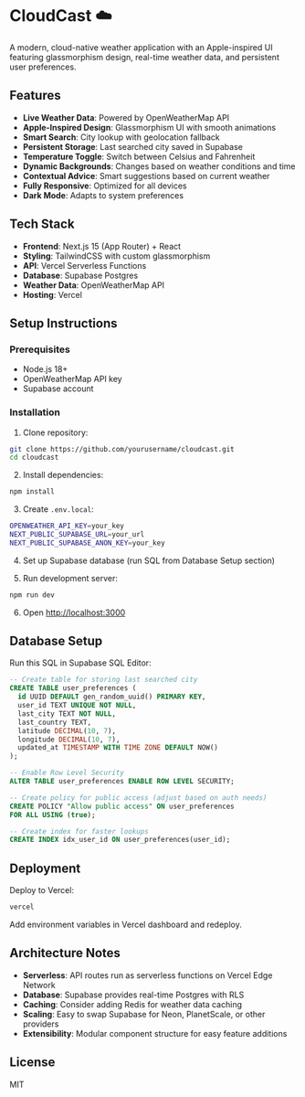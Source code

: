 # CloudCast ☁️

A modern, cloud-native weather application with an Apple-inspired UI featuring glassmorphism design, real-time weather data, and persistent user preferences.

## Features

- **Live Weather Data**: Powered by OpenWeatherMap API
- **Apple-Inspired Design**: Glassmorphism UI with smooth animations
- **Smart Search**: City lookup with geolocation fallback
- **Persistent Storage**: Last searched city saved in Supabase
- **Temperature Toggle**: Switch between Celsius and Fahrenheit
- **Dynamic Backgrounds**: Changes based on weather conditions and time
- **Contextual Advice**: Smart suggestions based on current weather
- **Fully Responsive**: Optimized for all devices
- **Dark Mode**: Adapts to system preferences

## Tech Stack

- **Frontend**: Next.js 15 (App Router) + React
- **Styling**: TailwindCSS with custom glassmorphism
- **API**: Vercel Serverless Functions
- **Database**: Supabase Postgres
- **Weather Data**: OpenWeatherMap API
- **Hosting**: Vercel

## Setup Instructions

### Prerequisites
- Node.js 18+
- OpenWeatherMap API key
- Supabase account

### Installation

1. Clone repository:
```bash
git clone https://github.com/yourusername/cloudcast.git
cd cloudcast
```

2. Install dependencies:
```bash
npm install
```

3. Create `.env.local`:
```bash
OPENWEATHER_API_KEY=your_key
NEXT_PUBLIC_SUPABASE_URL=your_url
NEXT_PUBLIC_SUPABASE_ANON_KEY=your_key
```

4. Set up Supabase database (run SQL from Database Setup section)

5. Run development server:
```bash
npm run dev
```

6. Open [http://localhost:3000](http://localhost:3000)

## Database Setup

Run this SQL in Supabase SQL Editor:

```sql
-- Create table for storing last searched city
CREATE TABLE user_preferences (
  id UUID DEFAULT gen_random_uuid() PRIMARY KEY,
  user_id TEXT UNIQUE NOT NULL,
  last_city TEXT NOT NULL,
  last_country TEXT,
  latitude DECIMAL(10, 7),
  longitude DECIMAL(10, 7),
  updated_at TIMESTAMP WITH TIME ZONE DEFAULT NOW()
);

-- Enable Row Level Security
ALTER TABLE user_preferences ENABLE ROW LEVEL SECURITY;

-- Create policy for public access (adjust based on auth needs)
CREATE POLICY "Allow public access" ON user_preferences
FOR ALL USING (true);

-- Create index for faster lookups
CREATE INDEX idx_user_id ON user_preferences(user_id);
```

## Deployment

Deploy to Vercel:
```bash
vercel
```

Add environment variables in Vercel dashboard and redeploy.

## Architecture Notes

- **Serverless**: API routes run as serverless functions on Vercel Edge Network
- **Database**: Supabase provides real-time Postgres with RLS
- **Caching**: Consider adding Redis for weather data caching
- **Scaling**: Easy to swap Supabase for Neon, PlanetScale, or other providers
- **Extensibility**: Modular component structure for easy feature additions

## License

MIT
